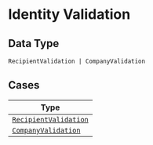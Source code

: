 
# Identity Validation

## Data Type

`RecipientValidation | CompanyValidation`

## Cases

| Type |
|  --- |
| [`RecipientValidation`](../../../doc/models/recipient-validation.md) |
| [`CompanyValidation`](../../../doc/models/company-validation.md) |

